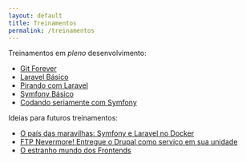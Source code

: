 ```yaml
---
layout: default
title: Treinamentos
permalink: /treinamentos
---
```


Treinamentos em *pleno* desenvolvimento:

 - [Git Forever](#)
 - [Laravel Básico](https://www.youtube.com/playlist?list=PLIFOx3X8xDut2X2ydevlVvFKkqFxZ4SX9)
 - [Pirando com Laravel](https://uspdev.github.io/slides/laravel)
 - [Symfony Básico](#)
 - [Codando seriamente com Symfony](https://uspdev.github.io/slides/symfony/)


Ideias para futuros treinamentos:

 - [O país das maravilhas: Symfony e Laravel no Docker](#)
 - [FTP Nevermore! Entregue o Drupal como serviço em sua unidade](https://uspdev.github.io/slides/drupal)
 - [O estranho mundo dos Frontends](#)


